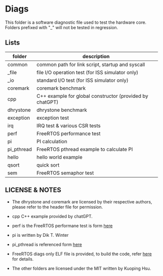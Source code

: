 # Diags

This folder is a software diagnostic file used to test the hardware core. Folders prefixed with "_" will not be tested in regression.

## Lists

| folder | description |
| --- | --- |
| common | common path for link script, startup and syscall |
| _file | file I/O operation test (for ISS simulator only) |
| _io | standard I/O test (for ISS simulator only) |
| coremark | coremark benchmark |
| cpp | C++ example for global constructor (provided by chatGPT) |
| dhrystone | dhrystone benchmark |
| exception | exception test |
| irq | IRQ test & various CSR tests |
| perf | FreeRTOS performance test |
| pi | PI calculation |
| pi_pthread | FreeRTOS pthread example to calculate PI |
| hello | hello world example |
| qsort | quick sort |
| sem | FreeRTOS semaphor test |

## LICENSE & NOTES

*   The dhrystone and coremark are licensed by their respective authors, please refer to the header file for permission.

*   cpp C++ example provided by chatGPT.

*   perf is the FreeRTOS performane test is form [here](https://github.com/foss-xtensa/amazon-freertos/tree/xtensa-v10.2.1-stable/demos/cadence/sim/common/application_code/cadence_code)

*   pi is written by Dik T. Winter

*   pi_pthread is referenced form [here](https://www.stolaf.edu/people/rab/os/pub0/modules/Pi_Integration_SharedMemory/Pthreads/Pthreads.html)

*   FreeRTOS diags only ELF file is provided, to build the code, refer [here](https://github.com/kuopinghsu/FreeRTOS-RISCV) for details.

*   The other folders are licensed under the MIT written by Kuoping Hsu.


